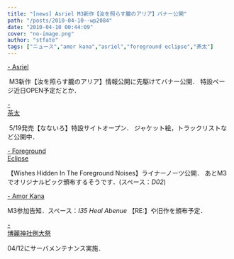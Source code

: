 ```yaml
---
title: "[news] Asriel M3新作【汝を照らす朧のアリア】バナー公開"
path: "/posts/2010-04-10--wp2084"
date: "2010-04-10 00:44:09"
cover: "no-image.png"
author: "stfate"
tags: ["ニュース","amor kana","asriel","foreground eclipse","茶太"]
---
```


<style type="text/css">
<!--
p {white-space: pre-wrap};
-->
</style>

<a  href="http://www.asriel.jp/m/" target="_blank">- Asriel</a>
<div ><a href="http://www.asriel.jp/m/" target="_blank"><img src="http://www.asriel.jp/m/img/aria_l.jpg" alt="" /></a>
M3新作【汝を照らす朧のアリア】情報公開に先駆けてバナー公開．
特設ページ近日OPEN予定だとか．</div>

<a  href="http://www.team-e.co.jp/sp/nanairo/" target="_blank">- 茶太</a>
<div ><a href="http://www.team-e.co.jp/sp/nanairo/" target="_blank"><img src="http://stfate.net/wp-content/uploads/2010/04/chata_nanairo_L.jpg" alt="" /></a>
5/19発売【なないろ】特設サイトオープン．
ジャケット絵，トラックリストなど公開中．</div>

<a  href="http://www.fg-eclipse.net/" target="_blank">- Foreground Eclipse</a>
<div >【Wishes Hidden In The Foreground Noises】ライナーノーツ公開．
あとM3でオリジナルピック頒布するそうです．(スペース：<em>D02</em>)</div>

<a  href="http://amorkana.jp/" target="_blank">- Amor Kana</a>
<div >M3参加告知．スペース：<em>I35 Heal Abenue</em>
【RE:】や旧作を頒布予定．</div>

<a  href="http://www.reitaisai.com/" target="_blank">- 博麗神社例大祭</a>
<div >04/12にサーバメンテナンス実施．</div>